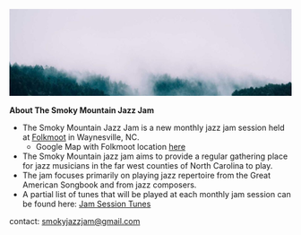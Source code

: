   ![Banner](misty_forest.jpg)
  
  **About The Smoky Mountain Jazz Jam**
   
  - The Smoky Mountain Jazz Jam is a new monthly jazz jam session held at [Folkmoot](https://www.folkmoot.org/) in Waynesville, NC.
    - Google Map with Folkmoot location [here](https://maps.app.goo.gl/KduAxvnix88e4M369) 
  - The Smoky Mountain jazz jam aims to provide a regular gathering place for jazz musicians in the far west counties of North Carolina to play. 
  - The jam focuses primarily on playing jazz repertoire from the Great American Songbook and from jazz composers.
   - A partial list of tunes that will be played at each monthly jam session can be found here: [Jam Session Tunes](jam_tunes)
   
  contact: smokyjazzjam@gmail.com
